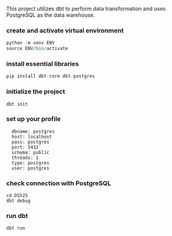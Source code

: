 This project utilizes dbt to perform data transformation and uses PostgreSQL as the data warehouse.

### create and activate virtual environment
```python
python -m venv ENV
source ENV/bin/activate
```

### install essential libraries
```python
pip install dbt-core dbt-postgres
```

### initialize the project
```
dbt init
```

### set up your profile 
      dbname: postgres
      host: localhost
      pass: postgres
      port: 5432
      schema: public
      threads: 1
      type: postgres
      user: postgres

### check connection with PostgreSQL
```
cd DS525
dbt debug
```

### run dbt
```
dbt run
```
